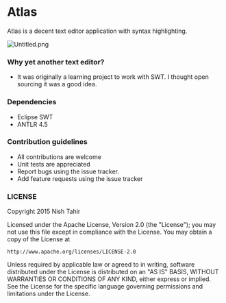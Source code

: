 # Atlas #

Atlas is a decent text editor application with syntax highlighting.

![Untitled.png](https://bitbucket.org/repo/d5b8M5/images/1568229767-Untitled.png)

### Why yet another text editor? ###

* It was originally a learning project to work with SWT. I thought open sourcing it was a good idea.

### Dependencies ###

* Eclipse SWT
* ANTLR 4.5

### Contribution guidelines ###

* All contributions are welcome
* Unit tests are appreciated
* Report bugs using the issue tracker.
* Add feature requests using the issue tracker

### LICENSE ###

Copyright 2015 Nish Tahir

Licensed under the Apache License, Version 2.0 (the "License");
you may not use this file except in compliance with the License.
You may obtain a copy of the License at

    http://www.apache.org/licenses/LICENSE-2.0

Unless required by applicable law or agreed to in writing, software
distributed under the License is distributed on an "AS IS" BASIS,
WITHOUT WARRANTIES OR CONDITIONS OF ANY KIND, either express or implied.
See the License for the specific language governing permissions and
limitations under the License.